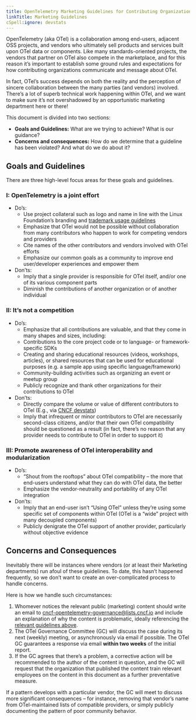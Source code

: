 ```yaml
---
title: OpenTelemetry Marketing Guidelines for Contributing Organizations
linkTitle: Marketing Guidelines
cSpell:ignore: devstats
---
```


OpenTelemetry (aka OTel) is a collaboration among end-users, adjacent OSS
projects, and vendors who ultimately sell products and services built upon OTel
data or components. Like many standards-oriented projects, the vendors that
partner on OTel also compete in the marketplace, and for this reason it’s
important to establish some ground rules and expectations for how contributing
organizations communicate and message about OTel.

In fact, OTel’s success depends on both the reality and the perception of
sincere collaboration between the many parties (and vendors) involved. There’s a
lot of superb technical work happening within OTel, and we want to make sure
it’s not overshadowed by an opportunistic marketing department here or there!

This document is divided into two sections:

- **Goals and Guidelines:** What are we trying to achieve? What is our guidance?
- **Concerns and consequences:** How do we determine that a guideline has been
  violated? And what do we do about it?

## Goals and Guidelines

There are three high-level focus areas for these goals and guidelines.

### I: OpenTelemetry is a joint effort

- Do’s:
  - Use project collateral such as logo and name in line with the Linux
    Foundation’s branding and
    [trademark usage guidelines](https://www.linuxfoundation.org/trademark-usage/)
  - Emphasize that OTel would not be possible without collaboration from many
    contributors who happen to work for competing vendors and providers
  - Cite names of the other contributors and vendors involved with OTel efforts
  - Emphasize our common goals as a community to improve end user/developer
    experiences and empower them
- Don’ts:
  - Imply that a single provider is responsible for OTel itself, and/or one of
    its various component parts
  - Diminish the contributions of another organization or of another individual

### II: It’s not a competition

- Do’s:
  - Emphasize that all contributions are valuable, and that they come in many
    shapes and sizes, including:
  - Contributions to the core project code or to language- or framework-specific
    SDKs
  - Creating and sharing educational resources (videos, workshops, articles), or
    shared resources that can be used for educational purposes (e.g. a sample
    app using specific language/framework)
  - Community-building activities such as organizing an event or meetup group
  - Publicly recognize and thank other organizations for their contributions to
    OTel
- Don’ts:
  - Directly compare the volume or value of different contributors to OTel
    (E.g., via [CNCF devstats](https://devstats.cncf.io/))
  - Imply that infrequent or minor contributors to OTel are necessarily
    second-class citizens, and/or that their own OTel compatibility should be
    questioned as a result (in fact, there’s no reason that any provider needs
    to contribute to OTel in order to support it)

### III: Promote awareness of OTel interoperability and modularization

- Do’s:
  - “Shout from the rooftops” about OTel compatibility – the more that end-users
    understand what they can do with OTel data, the better
  - Emphasize the vendor-neutrality and portability of any OTel integration
- Don’ts:
  - Imply that an end-user isn’t “Using OTel” unless they’re using some specific
    set of components within OTel (OTel is a “wide” project with many decoupled
    components)
  - Publicly denigrate the OTel support of another provider, particularly
    without objective evidence

## Concerns and Consequences

Inevitably there will be instances where vendors (or at least their Marketing
departments) run afoul of these guidelines. To date, this hasn’t happened
frequently, so we don’t want to create an over-complicated process to handle
concerns.

Here is how we handle such circumstances:

1. Whomever notices the relevant public (marketing) content should write an
   email to <cncf-opentelemetry-governance@lists.cncf.io> and include an
   explanation of why the content is problematic, ideally referencing the
   [relevant guidelines above](#goals-and-guidelines).
1. The OTel Governance Committee (GC) will discuss the case during its next
   (weekly) meeting, or asynchronously via email if possible. The OTel GC
   guarantees a response via email **within two weeks** of the initial report.
1. If the GC agrees that there’s a problem, a corrective action will be
   recommended to the author of the content in question, and the GC will request
   that the organization that published the content train relevant employees on
   the content in this document as a further preventative measure.

If a pattern develops with a particular vendor, the GC will meet to discuss more
significant consequences – for instance, removing that vendor’s name from
OTel-maintained lists of compatible providers, or simply publicly documenting
the pattern of poor community behavior.
